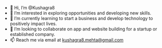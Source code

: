 - 👋 Hi, I’m @Kushagra8
- 👀 I’m interested in exploring opportunities and developing new skills.
- 🌱 I’m currently learning to start a business and develop technology to positively impact lives.
- 💞️ I’m looking to collaborate on app and website building for a startup or established company. 
- 📫 Reach me via email at kushagra8.mehta@gmail.com

<!---
Kushagra8/Kushagra8 is a ✨ special ✨ repository because its `README.md` (this file) appears on your GitHub profile.
You can click the Preview link to take a look at your changes.
--->
